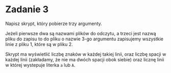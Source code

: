 # Zadanie 3

Napisz skrypt, który pobierze trzy argumenty. 

Jeżeli pierwsze dwa są nazwami plików do odczytu, a trzeci jest nazwą pliku do zapisu to do pliku o nazwie 3-go argumentu zapisujemy wszystkie linie z pliku 1, które są w pliku 2. 

Skrypt ma wyświetlić liczbę znaków w każdej takiej linii, oraz liczbę spacji w każdej linii (zakładamy, że nie ma dwóch spacji obok siebie) oraz licznę linii w której wystepuje literka `a` lub `A`.